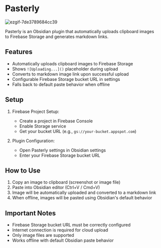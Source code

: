 # Pasterly
![ezgif-7de3789684cc39](https://github.com/user-attachments/assets/74e0a06f-506e-4893-a83a-6140f77c314d)

Pasterly is an Obsidian plugin that automatically uploads clipboard images to Firebase Storage and generates markdown links.

## Features

- Automatically uploads clipboard images to Firebase Storage
- Shows `![Uploading...]()` placeholder during upload
- Converts to markdown image link upon successful upload
- Configurable Firebase Storage bucket URL in settings
- Falls back to default paste behavior when offline

## Setup

1. Firebase Project Setup:
   - Create a project in Firebase Console
   - Enable Storage service
   - Get your bucket URL (e.g., `gs://your-bucket.appspot.com`)

2. Plugin Configuration:
   - Open Pasterly settings in Obsidian settings
   - Enter your Firebase Storage bucket URL

## How to Use

1. Copy an image to clipboard (screenshot or image file)
2. Paste into Obsidian editor (Ctrl+V / Cmd+V)
3. Image will be automatically uploaded and converted to a markdown link
4. When offline, images will be pasted using Obsidian's default behavior

## Important Notes

- Firebase Storage bucket URL must be correctly configured
- Internet connection is required for cloud upload
- Only image files are supported
- Works offline with default Obsidian paste behavior
